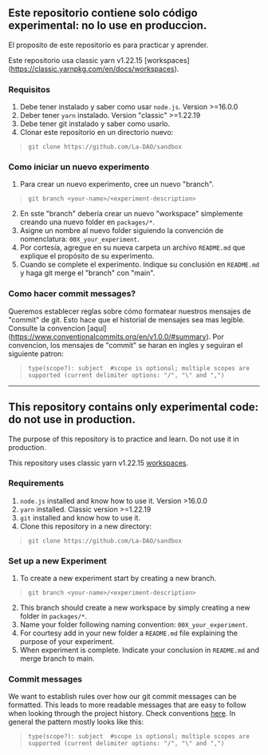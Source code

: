 ## Este repositorio contiene solo código experimental: no lo use en produccion.
El proposito de este repositorio es para practicar y aprender.

Este repositorio usa classic yarn v1.22.15 [workspaces] (https://classic.yarnpkg.com/en/docs/workspaces).

### Requisitos
1. Debe tener instalado y saber como usar `node.js`. Version >=16.0.0 
2. Deber tener `yarn` instalado. Version "classic" >=1.22.19
2. Debe tener git instalado y saber como usarlo. 
3. Clonar este repositorio en un directorio nuevo:
> `git clone https://github.com/La-DAO/sandbox`

### Como iniciar un nuevo experimento
1. Para crear un nuevo experimento, cree un nuevo "branch".
> `git branch <your-name>/<experiment-description>`
2. En sste "branch" debería crear un nuevo "workspace" simplemente creando una nuevo folder en `packages/*`.
3. Asigne un nombre al nuevo folder siguiendo la convención de nomenclatura: `00X_your_experiment`.
4. Por cortesía, agregue en su nueva carpeta un archivo `README.md` que explique el propósito de su experimento.
5. Cuando se complete el experimento. Indique su conclusión en `README.md` y haga git merge el "branch" con "main".

### Como hacer commit messages?
Queremos establecer reglas sobre cómo  formatear nuestros mensajes de "commit" de git. Esto hace que el historial de mensajes sea mas legible. Consulte la convencion [aquí] (https://www.conventionalcommits.org/en/v1.0.0/#summary). Por convencion, los mensajes de "commit" se haran en ingles y seguiran el siguiente patron:


>`type(scope?): subject  #scope is optional; multiple scopes are supported (current delimiter options: "/", "\" and ",")`


***

## This repository contains only experimental code: do not use in production.
The purpose of this repository is to practice and learn.
Do not use it in production.

This repository uses classic yarn v1.22.15 [workspaces](https://classic.yarnpkg.com/en/docs/workspaces).

### Requirements
1. `node.js` installed and know how to use it. Version >16.0.0 
2. `yarn` installed. Classic version >=1.22.19
2. `git` installed and know how to use it. 
3. Clone this repository in a new directory:
> `git clone https://github.com/La-DAO/sandbox`

### Set up a new Experiment
1. To create a new experiment start by creating a new branch.
> `git branch <your-name>/<experiment-description>`
2. This branch should create a new workspace by simply creating a new folder in `packages/*`. 
3. Name your folder following naming convention: `00X_your_experiment`.
4. For courtesy add in your new folder a `README.md` file explaining the purpose of your experiment.
5. When experiment is complete. Indicate your conclusion in `README.md` and merge branch to main.

### Commit messages
We want to establish rules over how our git commit messages can be formatted. This leads to more readable messages that are easy to follow when looking through the project history. Check conventions [here](https://www.conventionalcommits.org/en/v1.0.0/#summary). In general the pattern mostly looks like this:

>`type(scope?): subject  #scope is optional; multiple scopes are supported (current delimiter options: "/", "\" and ",")`
